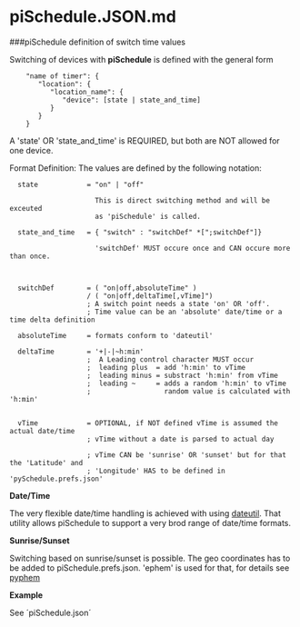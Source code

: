 piSchedule.JSON.md
===========

###piSchedule definition of switch time values

   Switching of devices with __piSchedule__ is defined with the general form

```
    "name of timer": {
       "location": {
          "location_name": {
             "device": [state | state_and_time]
          }
       }
    }

```
   A 'state' OR 'state_and_time' is REQUIRED, but both are NOT allowed for one device.
   
   
   Format Definition:  The values are defined by the following notation:



      state            = "on" | "off"
                       
                         This is direct switching method and will be exceuted 
                         as 'piSchedule' is called.

      state_and_time   = { "switch" : "switchDef" *[";switchDef"]}
                       
                         'switchDef' MUST occure once and CAN occure more than once.

 

      switchDef        = ( "on|off,absoluteTime" )
                       / ( "on|off,deltaTime[,vTime]")
                       ; A switch point needs a state 'on' OR 'off'.
                       ; Time value can be an 'absolute' date/time or a time delta definition 

      absoluteTime     = formats conform to 'dateutil'

      deltaTime        = '+|-|~h:min'
                       ;  A Leading control character MUST occur
                       ;  leading plus  = add 'h:min' to vTime
                       ;  leading minus = substract 'h:min' from vTime
                       ;  leading ~     = adds a random 'h:min' to vTime
                       ;                  random value is calculated with 'h:min'


      vTime            = OPTIONAL, if NOT defined vTime is assumed the actual date/time
                       ; vTime without a date is parsed to actual day

                       ; vTime CAN be 'sunrise' OR 'sunset' but for that the 'Latitude' and
                       ; 'Longitude' HAS to be defined in 'pySchedule.prefs.json'



   __Date/Time__
   
   The very flexible date/time handling is achieved with using [dateutil](http://labix.org/python-dateutil/). That utility allows piSchedule to support a very brod range of date/time formats. 
   
   
   __Sunrise/Sunset__
   
   Switching based on sunrise/sunset is possible. The geo coordinates has to be added to piSchedule.prefs.json.
   'ephem' is used for that, for details see [pyphem](http://rhodesmill.org/pyephem/)
   
   
   __Example__
   
   See ´piSchedule.json´
